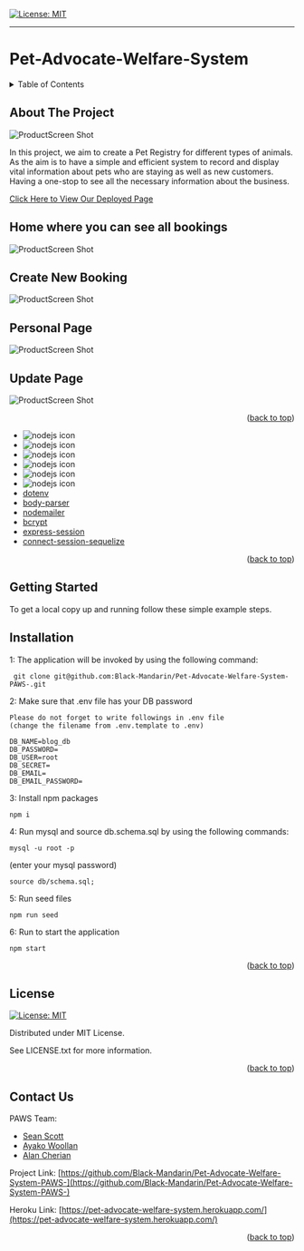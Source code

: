 [![License: MIT](https://img.shields.io/badge/License-MIT-yellow.svg)](https://opensource.org/licenses/MIT)

---
  
# Pet-Advocate-Welfare-System 
<details>
  
<summary>Table of Contents</summary>

  
<ol>
  
<li>
  
<a href="#about-the-project">About The Project</a></li>

  
<ul>
  
<li><a href="#built-with">Built With</a></li>

<li><a href="#installation">Installation</a></li>

<li><a href="#license">License</a></li>
  
<li><a href="#contact">Contact</a></li>

<ul>
  
</ol>
  
</details>

 ## About The Project
 ![ProductScreen Shot](public/assets/product.png)

In this project, we aim to create a Pet Registry for different types of animals. As the aim is to have a simple and efficient system to record and display vital information about pets who are staying as well as new customers. Having a one-stop to see all the necessary information about the business. 
 
 [Click Here to View Our Deployed Page](https://pet-advocate-welfare-system.herokuapp.com/)

 ## Home where you can see all bookings
 ![ProductScreen Shot](public/assets/product2.png)
 ## Create New Booking 
 ![ProductScreen Shot](public/assets/product3.png)
 ## Personal Page
 ![ProductScreen Shot](public/assets/product4.png)
 ## Update Page
 ![ProductScreen Shot](public/assets/product5.png)


<p align = "right">(<a href="#top">back to top</a>)</>

* <img align= "left" alt= "nodejs icon" src="https://img.shields.io/badge/Node.js-339933?style=for-the-badge&logo=nodedotjs&logoColor=white"/>
* <img align= "left" alt= "nodejs icon" src="https://img.shields.io/badge/Express.js-000000?style=for-the-badge&logo=express&logoColor=white"/>
* <img align= "left" alt= "nodejs icon" src="https://img.shields.io/badge/MySQL-005C84?style=for-the-badge&logo=mysql&logoColor=white"/>
* <img align= "left" alt= "nodejs icon" src="https://img.shields.io/badge/Sequelize-52B0E7?style=for-the-badge&logo=Sequelize&logoColor=white"/>
* <img align= "left" alt= "nodejs icon" src="https://img.shields.io/badge/Bootstrap-563D7C?style=for-the-badge&logo=bootstrap&logoColor=white"/>
* <img align= "left" alt= "nodejs icon" src="https://img.shields.io/badge/Handlebars.js-f0772b?style=for-the-badge&logo=handlebarsdotjs&logoColor=black"/>
* [dotenv](https://www.npmjs.com/package/dotenv) 
* [body-parser](https://https://www.npmjs.com/package/body-parser)
* [nodemailer](https://https://www.npmjs.com/package/nodemailer)
* [bcrypt](https://www.npmjs.com/package/bcrypt)
* [express-session](https://www.npmjs.com/package/express-session)
* [connect-session-sequelize](https://www.npmjs.com/package/connect-session-sequelize)
  

<p align = "right"> (<a href="#top">back to top</a>)</>

## Getting Started

To get a local copy up and running follow these simple example steps.

## Installation

 1: The application will be invoked by using the following command:

 ```
  git clone git@github.com:Black-Mandarin/Pet-Advocate-Welfare-System-PAWS-.git
 ```

 2: Make sure that .env file has your DB password
 ```
 Please do not forget to write followings in .env file 
 (change the filename from .env.template to .env) 

 DB_NAME=blog_db
 DB_PASSWORD=
 DB_USER=root
 DB_SECRET=
 DB_EMAIL=
 DB_EMAIL_PASSWORD=
 ```

 3: Install npm packages
 ```
 npm i
 ``` 

 4: Run mysql and source db.schema.sql by using the following commands:
  ```
  mysql -u root -p
  ```
   (enter your mysql password)
  ```
  source db/schema.sql;
  ```

 5: Run seed files

 ```
 npm run seed
 ```

 6: Run to start the application
 ```
 npm start 
 ```

<p align="right">(<a href="#top">back to top</a>)</>

## License

[![License: MIT](https://img.shields.io/badge/License-MIT-yellow.svg)](https://opensource.org/licenses/MIT)

Distributed under MIT License.

See LICENSE.txt for more information.

<p align ="right">(<a href="#top">back to top</a>)</>

 ## Contact Us

PAWS Team: 
* [Sean Scott](https://github.com/seanscott95)
* [Ayako Woollan](https://github.com/ayacomputer)
* [Alan Cherian](https://github.com/Black-Mandarin)



Project Link: [https://github.com/Black-Mandarin/Pet-Advocate-Welfare-System-PAWS-](https://github.com/Black-Mandarin/Pet-Advocate-Welfare-System-PAWS-)

Heroku Link: [https://pet-advocate-welfare-system.herokuapp.com/](https://pet-advocate-welfare-system.herokuapp.com/)

<p align="right">(<a href="#top">back to top</a>)</>
